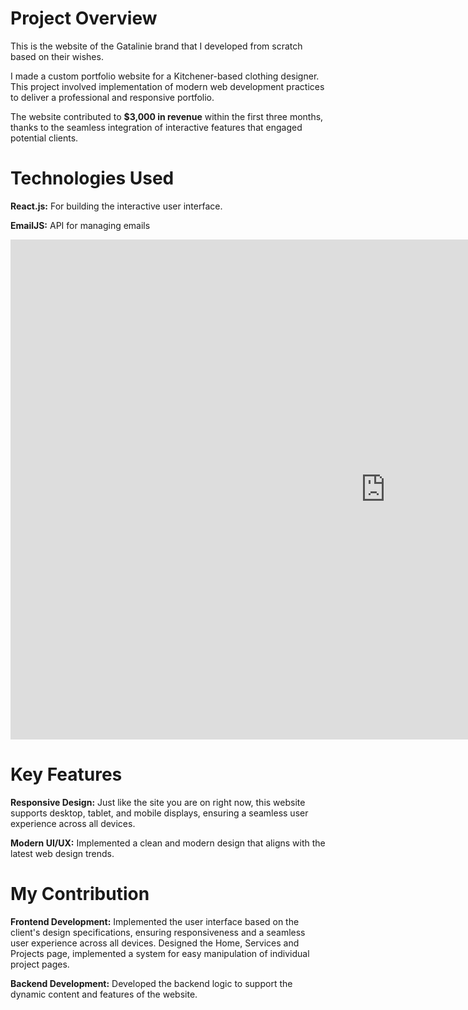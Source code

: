 <title>Custom Portfolio Website for a Clothing Designer</title>

# Project Overview

This is the website of the Gatalinie brand that I developed from scratch based on their wishes.

I made a custom portfolio website for a Kitchener-based clothing designer. This project involved implementation of modern web development practices to deliver a professional and responsive portfolio.

The website contributed to **$3,000 in revenue** within the first three months, thanks to the seamless integration of interactive features that engaged potential clients.


# Technologies Used

**React.js:** For building the interactive user interface.

**EmailJS:** API for managing emails

<div>
  <embed src='https://gatalinie.com' width='1200' height='800' scrolling='yes'></embed>
</div>

# Key Features

**Responsive Design:** Just like the site you are on right now, this website supports desktop, tablet, and mobile displays, ensuring a seamless user experience across all devices.

**Modern UI/UX:** Implemented a clean and modern design that aligns with the latest web design trends.


# My Contribution

**Frontend Development:** Implemented the user interface based on the client's design specifications, ensuring responsiveness and a seamless user experience across all devices. Designed the Home, Services and Projects page, implemented a system for easy manipulation of individual project pages. 

**Backend Development:** Developed the backend logic to support the dynamic content and features of the website.

